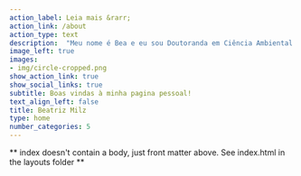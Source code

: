 ```yaml
---
action_label: Leia mais &rarr;
action_link: /about
action_type: text
description:  "Meu nome é Bea e eu sou Doutoranda em Ciência Ambiental na Universidade de São Paulo.  A maioria do conteúdo desse site é sobre usos da linguagem de programação `R`. Aqui você encontra [textos](/blog/), [apresentações](/talk/) e [projetos](/project/) sobre `R`. <br><br> **Próximas atividades:** <br> 09/09/2021 -  [3º R Day - Encontro Nacional de Usuários do R](http://rday.leg.ufpr.br/) <br> Tema: Faça apresentações ninja em R: conhecendo o pacote xaringan."
image_left: true
images:
- img/circle-cropped.png
show_action_link: true
show_social_links: true
subtitle: Boas vindas à minha pagina pessoal!
text_align_left: false
title: Beatriz Milz
type: home
number_categories: 5
---
```


** index doesn't contain a body, just front matter above.
See index.html in the layouts folder **
